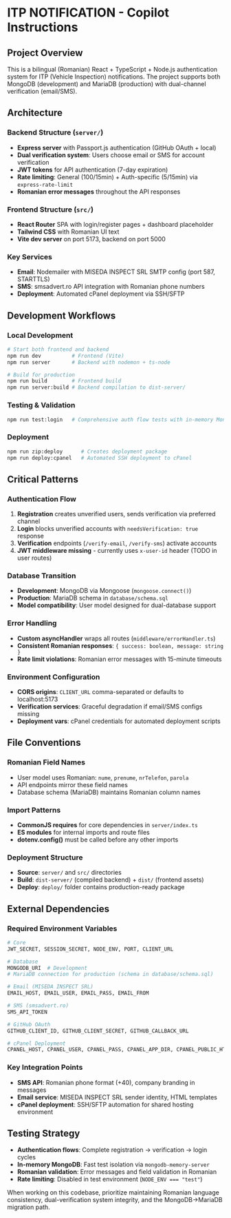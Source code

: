 # ITP NOTIFICATION - Copilot Instructions

## Project Overview

This is a bilingual (Romanian) React + TypeScript + Node.js authentication system for ITP (Vehicle Inspection) notifications. The project supports both MongoDB (development) and MariaDB (production) with dual-channel verification (email/SMS).

## Architecture

### Backend Structure (`server/`)

- **Express server** with Passport.js authentication (GitHub OAuth + local)
- **Dual verification system**: Users choose email or SMS for account verification
- **JWT tokens** for API authentication (7-day expiration)
- **Rate limiting**: General (100/15min) + Auth-specific (5/15min) via `express-rate-limit`
- **Romanian error messages** throughout the API responses

### Frontend Structure (`src/`)

- **React Router** SPA with login/register pages + dashboard placeholder
- **Tailwind CSS** with Romanian UI text
- **Vite dev server** on port 5173, backend on port 5000

### Key Services

- **Email**: Nodemailer with MISEDA INSPECT SRL SMTP config (port 587, STARTTLS)
- **SMS**: smsadvert.ro API integration with Romanian phone numbers
- **Deployment**: Automated cPanel deployment via SSH/SFTP

## Development Workflows

### Local Development

```bash
# Start both frontend and backend
npm run dev          # Frontend (Vite)
npm run server       # Backend with nodemon + ts-node

# Build for production
npm run build        # Frontend build
npm run server:build # Backend compilation to dist-server/
```

### Testing & Validation

```bash
npm run test:login   # Comprehensive auth flow tests with in-memory MongoDB
```

### Deployment

```bash
npm run zip:deploy      # Creates deployment package
npm run deploy:cpanel   # Automated SSH deployment to cPanel
```

## Critical Patterns

### Authentication Flow

1. **Registration** creates unverified users, sends verification via preferred channel
2. **Login** blocks unverified accounts with `needsVerification: true` response
3. **Verification** endpoints (`/verify-email`, `/verify-sms`) activate accounts
4. **JWT middleware missing** - currently uses `x-user-id` header (TODO in user routes)

### Database Transition

- **Development**: MongoDB via Mongoose (`mongoose.connect()`)
- **Production**: MariaDB schema in `database/schema.sql`
- **Model compatibility**: User model designed for dual-database support

### Error Handling

- **Custom asyncHandler** wraps all routes (`middleware/errorHandler.ts`)
- **Consistent Romanian responses**: `{ success: boolean, message: string }`
- **Rate limit violations**: Romanian error messages with 15-minute timeouts

### Environment Configuration

- **CORS origins**: `CLIENT_URL` comma-separated or defaults to localhost:5173
- **Verification services**: Graceful degradation if email/SMS configs missing
- **Deployment vars**: cPanel credentials for automated deployment scripts

## File Conventions

### Romanian Field Names

- User model uses Romanian: `nume`, `prenume`, `nrTelefon`, `parola`
- API endpoints mirror these field names
- Database schema (MariaDB) maintains Romanian column names

### Import Patterns

- **CommonJS requires** for core dependencies in `server/index.ts`
- **ES modules** for internal imports and route files
- **dotenv.config()** must be called before any other imports

### Deployment Structure

- **Source**: `server/` and `src/` directories
- **Build**: `dist-server/` (compiled backend) + `dist/` (frontend assets)
- **Deploy**: `deploy/` folder contains production-ready package

## External Dependencies

### Required Environment Variables

```bash
# Core
JWT_SECRET, SESSION_SECRET, NODE_ENV, PORT, CLIENT_URL

# Database
MONGODB_URI  # Development
# MariaDB connection for production (schema in database/schema.sql)

# Email (MISEDA INSPECT SRL)
EMAIL_HOST, EMAIL_USER, EMAIL_PASS, EMAIL_FROM

# SMS (smsadvert.ro)
SMS_API_TOKEN

# GitHub OAuth
GITHUB_CLIENT_ID, GITHUB_CLIENT_SECRET, GITHUB_CALLBACK_URL

# cPanel Deployment
CPANEL_HOST, CPANEL_USER, CPANEL_PASS, CPANEL_APP_DIR, CPANEL_PUBLIC_HTML
```

### Key Integration Points

- **SMS API**: Romanian phone format (+40), company branding in messages
- **Email service**: MISEDA INSPECT SRL sender identity, HTML templates
- **cPanel deployment**: SSH/SFTP automation for shared hosting environment

## Testing Strategy

- **Authentication flows**: Complete registration → verification → login cycles
- **In-memory MongoDB**: Fast test isolation via `mongodb-memory-server`
- **Romanian validation**: Error messages and field validation in Romanian
- **Rate limiting**: Disabled in test environment (`NODE_ENV === "test"`)

When working on this codebase, prioritize maintaining Romanian language consistency, dual-verification system integrity, and the MongoDB→MariaDB migration path.